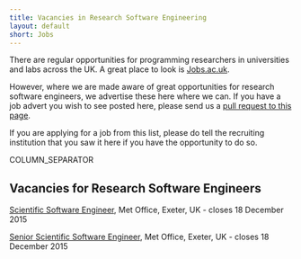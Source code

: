 ```yaml
---
title: Vacancies in Research Software Engineering
layout: default
short: Jobs
---
```


There are regular opportunities for programming researchers in universities and labs across the UK.
A great place to look is [Jobs.ac.uk](http://www.jobs.ac.uk/).

However, where we are made aware of great opportunities for research software engineers, we advertise these here where we can. If you have a job advert you wish to see posted here, please send us a [pull request to this page](https://github.com/UKRSE/UKRSE.github.io/blob/master/jobs.md).

If you are applying for a job from this list, please do tell the recruiting institution that you saw it here if you have the opportunity to do so.

COLUMN_SEPARATOR

Vacancies for Research Software Engineers
-----------------------

<!--- *There are no vacancies that we know of at present. Please let us know if you have one.* -->

[Scientific Software Engineer](https://iframe.recruitmentplatform.com/met_office/external/details.html?nPostingID=1089&nPostingTargetID=2129&option=52&sort=DESC&respnr=1&ID=Q5JFK026203F3VBQB79LO8NXG&Resultsperpage=10&lg=UK&mask=metext), Met Office, Exeter, UK - closes 18 December 2015

[Senior Scientific Software Engineer](https://iframe.recruitmentplatform.com/met_office/external/details.html?nPostingID=1092&nPostingTargetID=2169&option=52&sort=DESC&respnr=1&ID=Q5JFK026203F3VBQB79LO8NXG&Resultsperpage=10&lg=UK&mask=metext), Met Office, Exeter, UK - closes 18 December 2015
